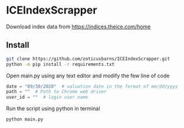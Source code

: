 # ICEIndexScrapper

Download index data from https://indices.theice.com/home

## Install
```sh
git clone https://github.com/zoticusbarns/ICEIndexScrapper.git
python -m pip install -r requirements.txt
```

Open main.py using any text editor and modify the few line of code
```python
date = "09/30/2020"  # valuation date in the format of mm/dd/yyyy
path = ""  # Path to Chrome web driver
user_id = ""  # login user name
```

Run the script using python in terminal

```sh
python main.py
```